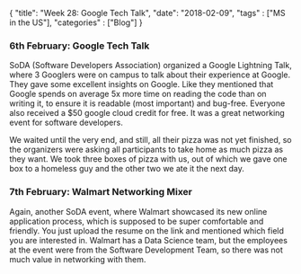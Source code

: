 {
    "title": "Week 28:  Google Tech Talk",
    "date": "2018-02-09",
    "tags" : ["MS in the US"],
    "categories" : ["Blog"]
}

<h3> 6th February: Google Tech Talk </h3>

SoDA (Software Developers Association) organized a Google Lightning Talk, where 3 Googlers were on campus to talk about their experience at Google. They gave some excellent insights on Google. Like they mentioned that Google spends on average 5x more time on reading the code than on writing it, to ensure it is readable (most important) and bug-free. Everyone also received a $50 google cloud credit for free. It was a great networking event for software developers.

We waited until the very end, and still, all their pizza was not yet finished, so the organizers were asking all participants to take home as much pizza as they want. We took three boxes of pizza with us, out of which we gave one box to a homeless guy and the other two we ate it the next day.

<h3> 7th February: Walmart Networking Mixer </h3>

Again, another SoDA event, where Walmart showcased its new online application process, which is supposed to be super comfortable and friendly. You just upload the resume on the link and mentioned which field you are interested in. Walmart has a Data Science team, but the employees at the event were from the Software Development Team, so there was not much value in networking with them.
